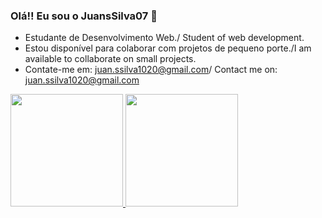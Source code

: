 ### Olá!! Eu sou o JuansSilva07 👋


-  Estudante de Desenvolvimento Web./ Student of web development.
-  Estou disponível para colaborar com projetos de pequeno porte./I am available to collaborate on small projects.
-  Contate-me em: juan.ssilva1020@gmail.com/ Contact me on: juan.ssilva1020@gmail.com


  <div>
    <a href="https://github.com/JuanSsilva07">
    <img height="180em" src="https://github-readme-stats.vercel.app/api?username=JuanSsilva07&show_icons=true&theme=dark&include_all_commits-true&count_private=true"/>
    <img height="180em" src="https://github-readme-stats.vercel.app/api/top-langs/?username=JuanSsilva07&layout=compact&langs_count=16&theme=dark"/>
  </div>

